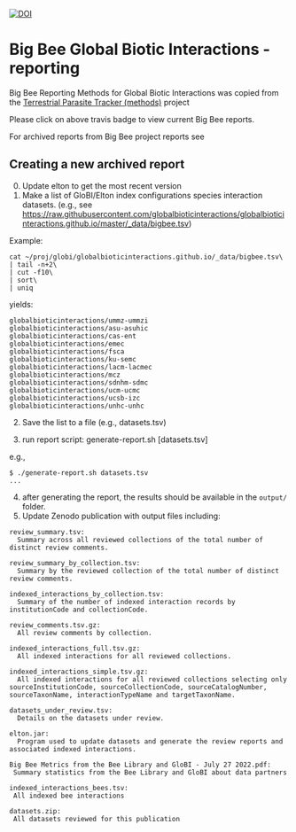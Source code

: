 [![DOI](https://zenodo.org/badge/DOI/10.5281/zenodo.5722445.svg)](https://doi.org/10.5281/zenodo.5722445)




# Big Bee Global Biotic Interactions - reporting
Big Bee Reporting Methods for Global Biotic Interactions was copied from the [Terrestrial Parasite Tracker (methods)](https://github.com/ParasiteTracker/tpt-reporting) project

Please click on above travis badge to view current Big Bee reports. 


For archived reports from Big Bee project reports see 

## Creating a new archived report
0. Update elton to get the most recent version
1. Make a list of GloBI/Elton index configurations species interaction datasets. (e.g., see https://raw.githubusercontent.com/globalbioticinteractions/globalbioticinteractions.github.io/master/_data/bigbee.tsv)

Example:
```
cat ~/proj/globi/globalbioticinteractions.github.io/_data/bigbee.tsv\
| tail -n+2\
| cut -f10\
| sort\
| uniq
```

yields:

```
globalbioticinteractions/ummz-ummzi
globalbioticinteractions/asu-asuhic
globalbioticinteractions/cas-ent
globalbioticinteractions/emec
globalbioticinteractions/fsca
globalbioticinteractions/ku-semc
globalbioticinteractions/lacm-lacmec
globalbioticinteractions/mcz
globalbioticinteractions/sdnhm-sdmc
globalbioticinteractions/ucm-ucmc
globalbioticinteractions/ucsb-izc
globalbioticinteractions/unhc-unhc
```

2. Save the list to a file (e.g., datasets.tsv)

3. run report script: generate-report.sh [datasets.tsv] 

e.g., 

```
$ ./generate-report.sh datasets.tsv
...
```

4. after generating the report, the results should be available in the ```output/``` folder. 
5. Update Zenodo publication with output files including:

```
review_summary.tsv:
  Summary across all reviewed collections of the total number of distinct review comments.

review_summary_by_collection.tsv:
  Summary by the reviewed collection of the total number of distinct review comments.

indexed_interactions_by_collection.tsv: 
  Summary of the number of indexed interaction records by institutionCode and collectionCode.

review_comments.tsv.gz:
  All review comments by collection.

indexed_interactions_full.tsv.gz:
  All indexed interactions for all reviewed collections.

indexed_interactions_simple.tsv.gz:
  All indexed interactions for all reviewed collections selecting only sourceInstitutionCode, sourceCollectionCode, sourceCatalogNumber, sourceTaxonName, interactionTypeName and targetTaxonName.

datasets_under_review.tsv:
  Details on the datasets under review.

elton.jar: 
  Program used to update datasets and generate the review reports and associated indexed interactions.
  
Big Bee Metrics from the Bee Library and GloBI - July 27 2022.pdf:
 Summary statistics from the Bee Library and GloBI about data partners

indexed_interactions_bees.tsv:
 All indexed bee interactions
 
datasets.zip:
 All datasets reviewed for this publication
 ```
